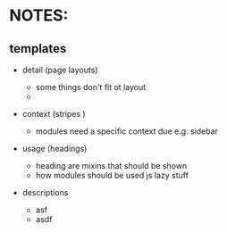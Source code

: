# NOTES: 

## templates

* detail (page layouts)
    * some things don't fit ot layout
    * 

* context (stripes )
    * modules need a specific context due e.g. sidebar

* usage (headings)
    * heading are mixins that should be shown 
    * how modules should be used js lazy stuff
* descriptions
    * asf
    * asdf


